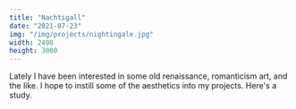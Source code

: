 ```yaml
---
title: "Nachtigall"
date: "2021-07-23"
img: "/img/projects/nightingale.jpg"
width: 2400
height: 3000
---
```


Lately I have been interested in some old renaissance, romanticism art, and the like. I hope to instill some of the aesthetics into my projects. Here's a study.
